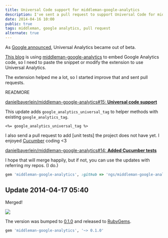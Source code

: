 ```yaml
---
title: Universal Code support for middleman-google-analytics
description: I've sent a pull request to support Universal Code for middleman-google-analytics
date: 2014-04-16 10:00
public: true
tags: middleman, google analytics, pull request
alternate: true
---
```


As [Google announced][ga-blog], Universal Analytics became out of beta.

[This blog][this blog] is using [middleman-google-analytics] to embed Google Analytics code, so I need to paste the snippet or modify the extension to use Universal Analytics.

The extension helped me a lot, so I started improve that and sent pull requests.

READMORE

[danielbayerlein/middleman-google-analytics#15: **Universal code support**][pr15]

This update adds `google_analytics_universal_tag` to helper methods with existing `google_analytics_tag`.

```erb
<%= google_analytics_universal_tag %>
```

I also send a pull request to add [unit tests] the project does not have yet. I enjoyed [Cucumber] coding <3

[danielbayerlein/middleman-google-analytics#14: **Added Cucumber tests**][pr14]

I hope that will merge happily, but if not, you can use the updates with referring my repos. (I do.)

```ruby
gem 'middleman-google-analytics', :github => 'ngs/middleman-google-analytics'
```

## Update 2014-04-17 05:40

Merged!

[![](2014-04-13-middleman-ogp/merge.png)][pr15]

The version was bumped to [0.1.0] and released to [RubyGems].

```ruby
gem 'middleman-google-analytics', '~> 0.1.0'
```

[ga-blog]: http://analytics.blogspot.jp/2014/04/universal-analytics-out-of-beta-into.html
[middleman-google-analytics]: https://github.com/danielbayerlein/middleman-google-analytics/
[this blog]: http://ja.ngs.io/
[pr14]: https://github.com/danielbayerlein/middleman-google-analytics/pull/14
[pr15]: https://github.com/danielbayerlein/middleman-google-analytics/pull/15
[test code]: https://github.com/ngs/middleman-google-analytics/blob/c82d5deeb0e8295122b1ebcfbe8193c11980f462/features/helper.feature
[Cucumber]: http://cukes.info/
[0.1.0]: https://github.com/danielbayerlein/middleman-google-analytics/commit/c28a5fc1e0f72cd206ba5f8733c3655935501b9c
[RubyGems]: http://rubygems.org/gems/middleman-google-analytics
